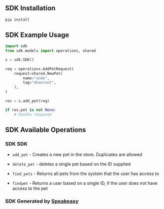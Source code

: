 # 

<!-- Start SDK Installation -->
## SDK Installation

```bash
pip install 
```
<!-- End SDK Installation -->

## SDK Example Usage
<!-- Start SDK Example Usage -->
```python
import sdk
from sdk.models import operations, shared

s = sdk.SDK()
   
req = operations.AddPetRequest(
    request=shared.NewPet(
        name="unde",
        tag="deserunt",
    ),
)
    
res = s.add_pet(req)

if res.pet is not None:
    # handle response
```
<!-- End SDK Example Usage -->

<!-- Start SDK Available Operations -->
## SDK Available Operations

### SDK SDK

* `add_pet` - Creates a new pet in the store. Duplicates are allowed
* `delete_pet` - deletes a single pet based on the ID supplied
* `find_pets` - Returns all pets from the system that the user has access to

* `findpet` - Returns a user based on a single ID, if the user does not have access to the pet
<!-- End SDK Available Operations -->

### SDK Generated by [Speakeasy](https://docs.speakeasyapi.dev/docs/using-speakeasy/client-sdks)

